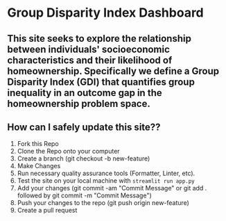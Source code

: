 # Group Disparity Index Dashboard
This site seeks to explore the relationship between individuals' socioeconomic characteristics and their likelihood of homeownership. Specifically we define a **Group Disparity Index (GDI)** that quantifies group inequality in an outcome gap in the homeownership problem space.
---
## How can I safely update this site??
1. Fork this Repo
2. Clone the Repo onto your computer
3. Create a branch (git checkout -b new-feature)
4. Make Changes
5. Run necessary quality assurance tools (Formatter, Linter, etc).
6. Test the site on your local machine with `streamlit run app.py`
7. Add your changes (git commit -am "Commit Message" or git add . followed by git commit -m "Commit Message")
8. Push your changes to the repo (git push origin new-feature)
9. Create a pull request
